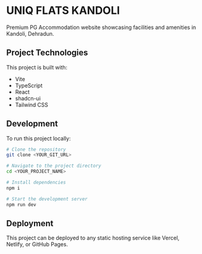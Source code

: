 
# UNIQ FLATS KANDOLI

Premium PG Accommodation website showcasing facilities and amenities in Kandoli, Dehradun.

## Project Technologies

This project is built with:

- Vite
- TypeScript
- React
- shadcn-ui
- Tailwind CSS

## Development

To run this project locally:

```sh
# Clone the repository
git clone <YOUR_GIT_URL>

# Navigate to the project directory
cd <YOUR_PROJECT_NAME>

# Install dependencies
npm i

# Start the development server
npm run dev
```

## Deployment

This project can be deployed to any static hosting service like Vercel, Netlify, or GitHub Pages.
